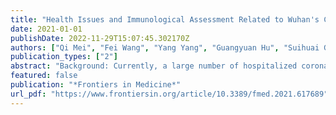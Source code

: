 ```yaml
---
title: "Health Issues and Immunological Assessment Related to Wuhan's COVID-19 Survivors: A Multicenter Follow-Up Study"
date: 2021-01-01
publishDate: 2022-11-29T15:07:45.302170Z
authors: ["Qi Mei", "Fei Wang", "Yang Yang", "Guangyuan Hu", "Suihuai Guo", "Qing Zhang", "Amy Bryant", "Lingjie Zhang", "Christian Kurts", "Li Wei", "Xianglin Yuan", "Jian Li"]
publication_types: ["2"]
abstract: "Background: Currently, a large number of hospitalized coronavirus infectious disease-2019 (COVID-19) patients have met the clinical discharge criteria and have been discharged. Little is known about the sequelae and herd immunity, two important factors influencing the life quality and safety of COVID-19 survivors.Methods: Discharged COVID-19 patients from four medical facilities in Wuhan, China, were followed in order to record and investigate possible post-COVID-19 sequelae and herd immunity. After hospital discharge, patients reported to Fangcang shelter hospitals for an initial 14-day period of mandatory clinical monitoring. After release from these shelter hospitals, patients returned home for self-quarantine. Real-time quantitative PCR (RT-qPCR) was used for severe acute respiratory syndrome-related coronavirus 2 (SARS-CoV-2) detection. Colloidal gold-based immunochromatographic strip assay (ICGSA) was used for anti-SARS-CoV-2 immunoglobulin G (IgG) and immunoglobulin M (IgM) antibody testing. The data for this study are derived from case reports, medical records, and self-reports.Results: A total of 3,677 COVID-19 survivors [median age = 59 years, interquartile range (IQR) = 47–68, range = 10–98; 55.5% female] who were released from four hospitals in Wuhan, China, between January 18 and March 29, 2020 were followed for a median of 144 days (IQR = 135–157). During follow-up, 976 (26.5%) patients had at least one post-COVID-19 sequela. The incidence of post-COVID-19 sequelae among elderly COVID-19 survivors (age ≥60 years) was slightly increased compared to that of young COVID-19 survivors (age textless60 years; relative risk = 1.05, 95% CI = 1.02–1.10, p = 0.007). During follow-up, a dramatic reduction of anti-SARS-CoV-2 IgG (88.0%, 95% CI = 84.2–90.4) and IgM (93.2%, 95% CI = 88.5–96.4) antibodies was observed. Among these COVID-19 survivors, 1.2% (n = 45) retested positive for SARS-CoV-2 and 1.0% (n = 37) died during follow-up. Of those who died during follow-up, 70.3% were male and all were negative for both IgG and IgM, except for one person who was IgG-positive.Conclusions: Our study documents significant post-COVID-19 sequelae that impair functions of multiple organ systems in COVID-19 survivors, suggesting that the long-term effects of this disease will negatively impact survivors' quality of life, continue to strain health care systems, and result in extended periods of lost productivity. Furthermore, female gender and anti-SARS-CoV-2 immunity may play an essential role in the survival after COVID-19 infection."
featured: false
publication: "*Frontiers in Medicine*"
url_pdf: "https://www.frontiersin.org/article/10.3389/fmed.2021.617689"
---
```


